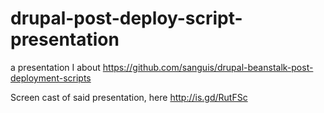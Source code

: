 drupal-post-deploy-script-presentation
======================================

a presentation I about  https://github.com/sanguis/drupal-beanstalk-post-deployment-scripts

Screen cast of said presentation, here http://is.gd/RutFSc
